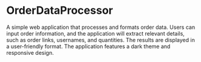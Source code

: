 # OrderDataProcessor
A simple web application that processes and formats order data. Users can input order information, and the application will extract relevant details, such as order links, usernames, and quantities. The results are displayed in a user-friendly format. The application features a dark theme and responsive design.
